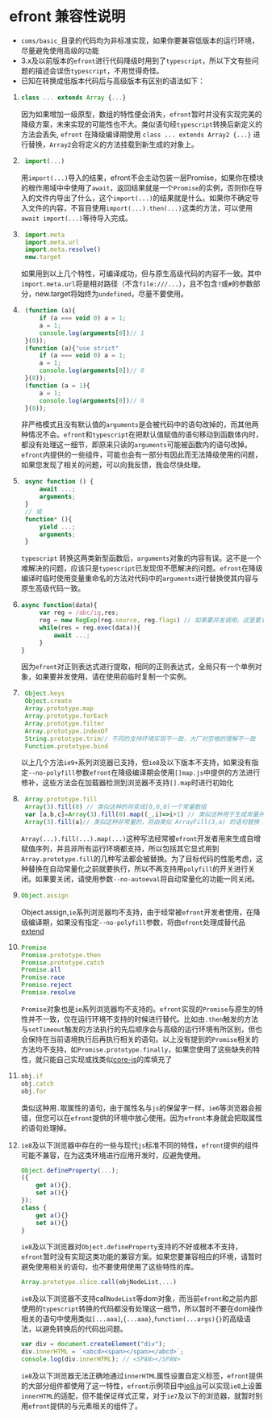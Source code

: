 # efront 兼容性说明
* `coms/basic_`目录的代码均为非标准实现，如果你要兼容低版本的运行环境，尽量避免使用高级的功能
* 3.x及以前版本的`efront`进行代码降级时用到了`typescript`，所以下文有些问题的描述会误伤`typescript`，不用觉得奇怪。
* 已知在转换成低版本代码后与高级版本有区别的语法如下：
1.  ```javascript
    class ... extends Array {...} 
    ```
    因为如果增加一级原型，数组的特性便会消失，`efront`暂时并没有实现完美的降级方案，未来实现的可能性也不大。类似语句经`typescript`转换后新定义的方法会丢失, `efront` 在降级编译期使用 `class ... extends Array2 {...}` 进行替换，`Array2`会将定义的方法挂载到新生成的对象上。

2. ```javascript
    import(...)
    ```
    用`import(...)`导入的结果，efront不会主动包装一层Promise，如果你在模块的根作用域中中使用了`await`，返回结果就是一个`Promise`的实例，否则你在导入的文件内导出了什么，这个`import(...)`的结果就是什么。如果你不确定导入文件的内容，不盲目使用`import(...).then(...)`这类的方法，可以使用`await import(...)`等待导入完成。
3. ```javascript
    import.meta
    import.meta.url
    import.meta.resolve()
    new.target
    ```
    如果用到以上几个特性，可编译成功，但与原生高级代码的内容不一致。其中`import.meta.url`将是相对路径（不含`file:///...`），且不包含`?`或`#`的参数部分，new.target将始终为`undefined`，尽量不要使用。

4. ```javascript
    (function (a){
        if (a === void 0) a = 1;
        a = 1;
        console.log(arguments[0])// 1
    }(0));
    (function (a){"use strict"
        if (a === void 0) a = 1;
        a = 1;
        console.log(arguments[0])// 0
    }(0));
    (function (a = 1){
        a = 1;
        console.log(arguments[0])// 0
    }(0));
    ```
    非严格模式且没有默认值的`arguments`是会被代码中的语句改掉的，而其他两种情况不会。`efront`和`typescript`在把默认值赋值的语句移动到函数体内时，都没有处理这一细节，即原来只读的`arguments`可能被函数内的语句改掉。`efront`内提供的一些组件，可能也会有一部分有因此而无法降级使用的问题，如果您发现了相关的问题，可以向我反馈，我会尽快处理。

5. ```javascript
    async function () {
        await ...;
        arguments;
    }
    // 或
    function* (){
        yield ...;
        arguments;
    }
    ```
    `typescript` 转换这两类新型函数后，`arguments`对象的内容有误。这不是一个难解决的问题，应该只是`typescript`已发现但不愿解决的问题。`efront`在降级编译时临时使用变量重命名的方法对代码中的`arguments`进行替换使其内容与原生高级代码一致。
6. ```javascript
   async function(data){
        var reg = /abc/ig,res;
        reg = new RegExp(reg.source, reg.flags) // 如果要并发调用，这里要复制一个新对象
        while(res = reg.exec(data)){
            await ...;
        }
   }
   ```
   因为`efront`对正则表达式进行提取，相同的正则表达式，全局只有一个单例对象，如果要并发使用，请在使用前临时复制一个实例。

7. ```javascript
    Object.keys
    Object.create
    Array.prototype.map
    Array.prototype.forEach
    Array.prototype.filter
    Array.prototype.indexOf
    String.prototype.trim// 不同的支持环境实现不一致，大厂对空格的理解不一致
    Function.prototype.bind
    ```
    以上几个方法`ie9+`系列浏览器已支持，但`ie8`及以下版本不支持，如果没有指定`--no-polyfill`参数`efront`在降级编译期会使用`[]map.js`中提供的方法进行修补，这些方法会在加载器检测到浏览器不支持`[].map`时进行初始化
8. ```javascript
    Array.prototype.fill
    Array(3).fill(0) // 类似这种的将变成[0,0,0]一个常量数组
    var [a,b,c]=Array(3).fill(0).map((_,i)=>i+1) // 类似这种用于生成常量并赋值的，将直接变成赋值语句 var a=1,b=2,c=3
    Array(3).fill(a)// 类似这种非常量的，将由类似 ArrayFill(3,a) 的语句替换
    ```
    `Array(...).fill(...).map(...)`这种写法经常被`efront`开发者用来生成自增赋值序列，并且非所有运行环境都支持，所以包括其它显式用到`Array.prototype.fill`的几种写法都会被替换。为了目标代码的性能考虑，这种替换在自动常量化之前就要执行，所以不再支持用`polyfill`的开关进行关闭。如果要关闭，请使用参数`--no-autoeval`将自动常量化的功能一同关闭。

9.  ```javascript
    Object.assign
    ```
    Object.assign,`ie`系列浏览器均不支持，由于经常被`efront`开发者使用，在降级编译期，如果没有指定`--no-polyfill`参数，将由`efront`处理成替代品[extend](../basic/extend.js)
10. ```javascript
    Promise
    Promise.prototype.then
    Promise.prototype.catch
    Promise.all
    Promise.race
    Promise.reject
    Promise.resolve
    ```
    `Promise`对象也是`ie`系列浏览器均不支持的。`efront`实现的`Promise`与原生的特性并不一致，仅在运行环境不支持的时候进行替代。比如由`.then`触发的方法与`setTimeout`触发的方法执行的先后顺序会与高级的运行环境有所区别，但也会保持在当前语境执行后再执行相关的语句。以上没有提到的`Promise`相关的方法均不支持，如`Promise.prototype.finally`，如果您使用了这些缺失的特性，就只能自己实现或找类似[core-js](https://github.com/zloirock/core-js)的库填充了
11. ```javascript
    obj.if
    obj.catch
    obj.for
    ```
    类似这种用`.`取属性的语句，由于属性名与`js`的保留字一样，`ie6`等浏览器会报错，但您可以在`efront`提供的环境中放心使用。因为`efront`本身就会把取属性的语句处理掉。
12. `ie8`及以下浏览器中存在的一些与现代`js`标准不同的特性，`efront`提供的组件可能不兼容，在为这类环境进行应用开发时，应避免使用。
    ```javascript
    Object.defineProperty(...);
    ({
        get a(){},
        set a(){}
    });
    class {
        get a(){}
        set a(){}
    }
    ```
    `ie8`及以下浏览器对`Object.defineProperty`支持的不好或根本不支持，`efront`暂时没有实现这类功能的兼容方案。如果您要兼容相应的环境，请暂时避免使用相关的语句，也不要使用使用了这些特性的库。
    ```javascript
    Array.prototype.slice.call(objNodeList,...)
    ```
    `ie8`及以下浏览器不支持call`NodeList`等dom对象，而当前`efront`和之前内部使用的`typescript`转换的代码都没有处理这一细节，所以暂时不要在dom操作相关的语句中使用类似`[...aaa]`,`{...aaa}`,`function(...args){}`的高级语法，以避免转换后的代码出问题。
    ```javascript
    var div = document.createElement("div");
    div.innerHTML = `<abcd><span></span></abcd>`;
    console.log(div.innerHTML); // <SPAN></SPAN>
    ```
    `ie8`及以下浏览器无法正确地通过`innerHTML`属性设置自定义标签，`efront`提供的大部分组件都使用了这一特性，`efront`示例项目中[ie8.js](../../apps/kugou/ie8.js)可以实现`ie8`上设置`innerHTML`的适配，但不能保证样式正常，对于`ie7`及以下的浏览器，就暂时别用`efront`提供的与元素相关的组件了。